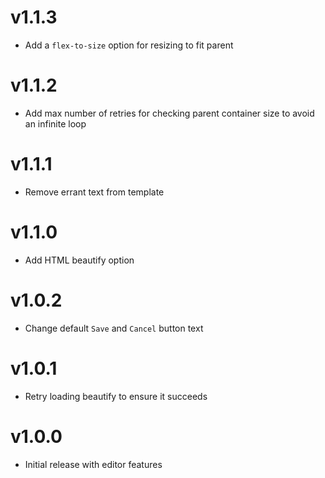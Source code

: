 v1.1.3
==================
* Add a `flex-to-size` option for resizing to fit parent

v1.1.2
==================
* Add max number of retries for checking parent container size to avoid an infinite loop

v1.1.1
==================
* Remove errant text from template

v1.1.0
==================
* Add HTML beautify option

v1.0.2
==================
* Change default `Save` and `Cancel` button text

v1.0.1
==================
* Retry loading beautify to ensure it succeeds

v1.0.0
==================
* Initial release with editor features
